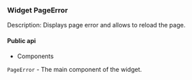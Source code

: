 ### Widget PageError

Description: Displays page error and allows to reload the page.       

#### Public api

- Components

`PageError` - The main component of the widget.
